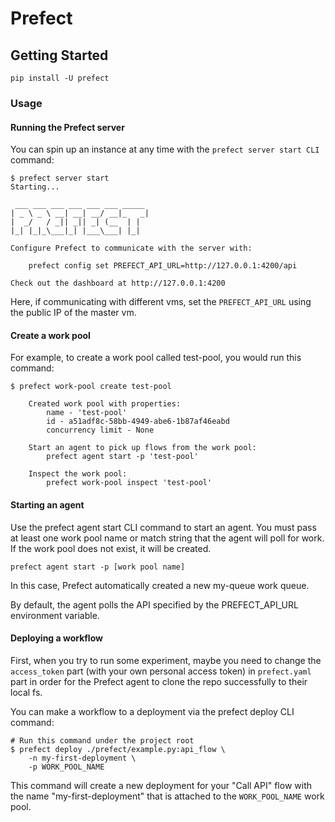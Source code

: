 # Prefect

## Getting Started

```
pip install -U prefect
```



### Usage
#### Running the Prefect server
You can spin up an instance at any time with the `prefect server start CLI` command:
```
$ prefect server start
Starting...

 ___ ___ ___ ___ ___ ___ _____ 
| _ \ _ \ __| __| __/ __|_   _|
|  _/   / _|| _|| _| (__  | |
|_| |_|_\___|_| |___\___| |_|

Configure Prefect to communicate with the server with:

    prefect config set PREFECT_API_URL=http://127.0.0.1:4200/api

Check out the dashboard at http://127.0.0.1:4200
```
Here, if communicating with different vms, set the `PREFECT_API_URL` using the public IP of the master vm.


#### Create a work pool
For example, to create a work pool called test-pool, you would run this command:

```
$ prefect work-pool create test-pool

    Created work pool with properties:
        name - 'test-pool'
        id - a51adf8c-58bb-4949-abe6-1b87af46eabd
        concurrency limit - None

    Start an agent to pick up flows from the work pool:
        prefect agent start -p 'test-pool'

    Inspect the work pool:
        prefect work-pool inspect 'test-pool'
```
#### Starting an agent
Use the prefect agent start CLI command to start an agent. You must pass at least one work pool name or match string that the agent will poll for work. If the work pool does not exist, it will be created.
```
prefect agent start -p [work pool name]
```
In this case, Prefect automatically created a new my-queue work queue.

By default, the agent polls the API specified by the PREFECT_API_URL environment variable. 

#### Deploying a workflow
First, when you try to run some experiment, maybe you need to change the `access_token` part (with your own personal access token) in `prefect.yaml` part in order for the Prefect agent to clone the repo successfully to their local fs.

You can make a workflow to a deployment via the prefect deploy CLI command:

```
# Run this command under the project root
$ prefect deploy ./prefect/example.py:api_flow \
    -n my-first-deployment \
    -p WORK_POOL_NAME
```
This command will create a new deployment for your "Call API" flow with the name "my-first-deployment" that is attached to the `WORK_POOL_NAME` work pool.
